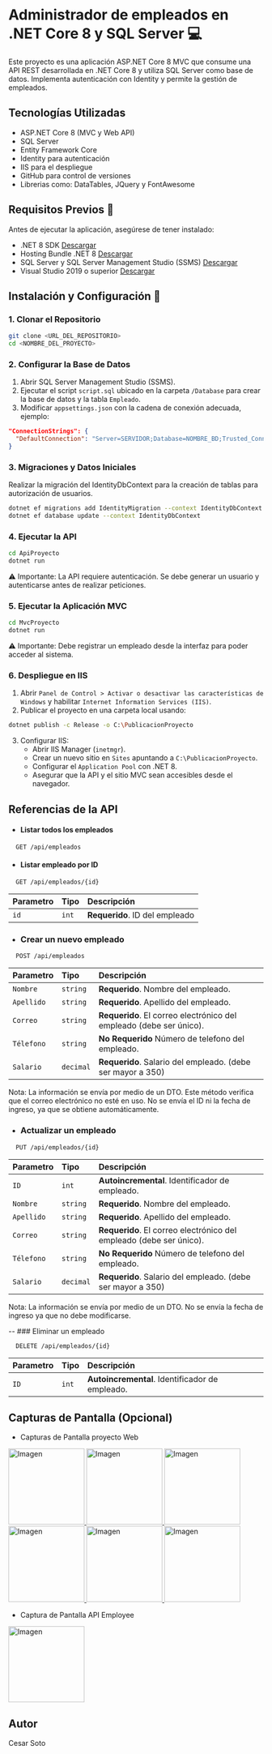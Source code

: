 # Administrador de empleados en .NET Core 8 y SQL Server  💻

Este proyecto es una aplicación ASP.NET Core 8 MVC que consume una API REST desarrollada en .NET Core 8 y utiliza SQL Server como base de datos. Implementa autenticación con Identity y permite la gestión de empleados.

## Tecnologías Utilizadas
- ASP.NET Core 8 (MVC y Web API)
- SQL Server
- Entity Framework Core
- Identity para autenticación
- IIS para el despliegue
- GitHub para control de versiones
- Librerias como: DataTables, JQuery y FontAwesome

## Requisitos Previos 📃
Antes de ejecutar la aplicación, asegúrese de tener instalado:
- .NET 8 SDK [Descargar](https://dotnet.microsoft.com/en-us/download/dotnet/8.0)
- Hosting Bundle .NET 8 [Descargar](https://dotnet.microsoft.com/en-us/download/dotnet/8.0)
- SQL Server y SQL Server Management Studio (SSMS) [Descargar](https://learn.microsoft.com/en-us/ssms/download-sql-server-management-studio-ssms)
- Visual Studio 2019 o superior [Descargar](https://visualstudio.microsoft.com/es/vs/)

## Instalación y Configuración 🚀
### 1. Clonar el Repositorio
```sh
git clone <URL_DEL_REPOSITORIO>
cd <NOMBRE_DEL_PROYECTO>
```

### 2. Configurar la Base de Datos
1. Abrir SQL Server Management Studio (SSMS).
2. Ejecutar el script `script.sql` ubicado en la carpeta `/Database` para crear la base de datos y la tabla `Empleado`.
3. Modificar `appsettings.json` con la cadena de conexión adecuada, ejemplo:
```json
"ConnectionStrings": {
  "DefaultConnection": "Server=SERVIDOR;Database=NOMBRE_BD;Trusted_Connection=True;TrustServerCertificate=True;"
}
```

### 3. Migraciones y Datos Iniciales
Realizar la migración del IdentityDbContext para la creación de tablas para autorización de usuarios.
```sh
dotnet ef migrations add IdentityMigration --context IdentityDbContext
dotnet ef database update --context IdentityDbContext
```

### 4. Ejecutar la API
```sh
cd ApiProyecto
dotnet run
```
⚠️ Importante: La API requiere autenticación. Se debe generar un usuario y autenticarse antes de realizar peticiones.

### 5. Ejecutar la Aplicación MVC
```sh
cd MvcProyecto
dotnet run
```
⚠️ Importante: Debe registrar un empleado desde la interfaz para poder acceder al sistema.

### 6. Despliegue en IIS
1. Abrir `Panel de Control > Activar o desactivar las características de Windows` y habilitar `Internet Information Services (IIS)`.
2. Publicar el proyecto en una carpeta local usando:
```sh
dotnet publish -c Release -o C:\PublicacionProyecto
```
3. Configurar IIS:
   - Abrir IIS Manager (`inetmgr`).
   - Crear un nuevo sitio en `Sites` apuntando a `C:\PublicacionProyecto`.
   - Configurar el `Application Pool` con .NET 8.
   - Asegurar que la API y el sitio MVC sean accesibles desde el navegador.

## Referencias de la API

- #### Listar todos los empleados

```
  GET /api/empleados
```

- #### Listar empleado por ID

```
  GET /api/empleados/{id}
```

| Parametro | Tipo     | Descripción                       |
| :-------- | :------- | :-------------------------------- |
| `id`      | `int`    | **Requerido**. ID del empleado    |

- ### Crear un nuevo empleado

```
  POST /api/empleados
```
| Parametro   | Tipo      | Descripción                                                        |
| :---------- | :-------- | :----------------------------------------------------------------- |
| `Nombre`	  | `string`  | **Requerido**. Nombre del empleado.                                |
| `Apellido`	| `string`  | **Requerido**. Apellido del empleado.                              |
| `Correo`	  | `string`  | **Requerido**. El correo electrónico del empleado (debe ser único).|
| `Télefono`	| `string`  | **No Requerido** Número de telefono del empleado.                  |
| `Salario`  	| `decimal` | **Requerido**. Salario del empleado. (debe ser mayor a 350)        |

Nota: 
La información se envía por medio de un DTO. Este método verifica que el correo electrónico no esté en uso. No se envía el ID ni la fecha de ingreso, ya que se obtiene automáticamente.

- ### Actualizar un empleado

```
  PUT /api/empleados/{id}
```
| Parametro   | Tipo      | Descripción                                                        |
| :---------- | :-------- | :----------------------------------------------------------------- |
| `ID`	      | `int`     | **Autoincremental**. Identificador de empleado.                    |
| `Nombre`	  | `string`  | **Requerido**. Nombre del empleado.                                |
| `Apellido`	| `string`  | **Requerido**. Apellido del empleado.                              |
| `Correo`	  | `string`  | **Requerido**. El correo electrónico del empleado (debe ser único).|
| `Télefono`	| `string`  | **No Requerido** Número de telefono del empleado.                  |
| `Salario`  	| `decimal` | **Requerido**. Salario del empleado. (debe ser mayor a 350)        |

Nota: La información se envía por medio de un DTO. No se envía la fecha de ingreso ya que no debe modificarse.

-- ### Eliminar un empleado

```
  DELETE /api/empleados/{id} 
```
| Parametro   | Tipo      | Descripción                                                        |
| :---------- | :-------- | :----------------------------------------------------------------- |
| `ID`	      | `int`     | **Autoincremental**. Identificador de empleado.                    |


## Capturas de Pantalla (Opcional)
- Capturas de Pantalla proyecto Web
<a href="https://github.com/user-attachments/assets/e5e58332-39b5-406a-8529-6092c1c0dc7b" target="_blank">
  <img src="https://github.com/user-attachments/assets/e5e58332-39b5-406a-8529-6092c1c0dc7b" alt="Imagen" width="150"/>
</a>
<a href="https://github.com/user-attachments/assets/8fa8fb1f-ed9f-4746-a28b-443c325b87eb" target="_blank">
  <img src="https://github.com/user-attachments/assets/8fa8fb1f-ed9f-4746-a28b-443c325b87eb" alt="Imagen" width="150"/>
</a>
<a href="https://github.com/user-attachments/assets/5d94dc0d-b8ca-477c-9856-ce32334df291" target="_blank">
  <img src="https://github.com/user-attachments/assets/5d94dc0d-b8ca-477c-9856-ce32334df291" alt="Imagen" width="150"/>
</a>
<a href="https://github.com/user-attachments/assets/231574fe-2dec-46b8-8b01-4599a8004099" target="_blank">
  <img src="https://github.com/user-attachments/assets/231574fe-2dec-46b8-8b01-4599a8004099" alt="Imagen" width="150"/>
</a>
<a href="https://github.com/user-attachments/assets/02986b74-9eb9-485d-ba25-47893652f28c" target="_blank">
  <img src="https://github.com/user-attachments/assets/02986b74-9eb9-485d-ba25-47893652f28c" alt="Imagen" width="150"/>
</a>
<a href="https://github.com/user-attachments/assets/40d8265e-e293-4035-b333-4ffa6ca3026c" target="_blank">
  <img src="https://github.com/user-attachments/assets/40d8265e-e293-4035-b333-4ffa6ca3026c" alt="Imagen" width="150"/>
</a>

- Captura de Pantalla API Employee
<a href="https://github.com/user-attachments/assets/484d23ce-02b3-454e-b9f7-bb28f0383af6" target="_blank">
  <img src="https://github.com/user-attachments/assets/484d23ce-02b3-454e-b9f7-bb28f0383af6" alt="Imagen" width="150"/>
</a>

## Autor
Cesar Soto

